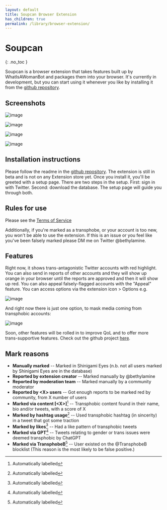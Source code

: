 ```yaml
---
layout: default
title: Soupcan Browser Extension
has_children: true
permalink: /library/browser-extension/
---
```


# Soupcan
{: .no_toc }

Soupcan is a browser extension that takes features built up by WhatIsAWomanBot and packages them into your browser.
It's currently in development, but you can start using it whenever you like by installing it from the [github repository](https://github.com/bethylamine/soupcan).

## Screenshots

![image](https://user-images.githubusercontent.com/130214958/235580658-c1696d16-0eec-4ca8-a4ea-0fb82d7b7165.png)

![image](https://user-images.githubusercontent.com/130214958/235580701-00852e39-ac34-4a13-889a-0059270a8758.png)

![image](https://user-images.githubusercontent.com/130214958/235580759-5d26fdb2-85ff-4ab0-8aa6-ece3f8d7465b.png)

![image](https://user-images.githubusercontent.com/130214958/235580799-c3f6fd4d-c2ee-49dc-945a-0083fb491148.png)



## Installation instructions
Please follow the readme in the [github repository](https://github.com/bethylamine/soupcan). The extension is still in beta
and is not on any Extension store yet. Once you install it, you'll be greeted with a setup page. There are two steps in the
setup. First: sign in with Twitter. Second: download the database. The setup page will guide you through both.

## Rules for use
Please see the [Terms of Service](https://bethylamine.github.io/library/browser-extension/tos)

Additionally, if you're marked as a transphobe, or your account is too new, you won't be able to use the extension. If this
is an issue or you feel like you've been falsely marked please DM me on Twitter @bethylamine.

## Features

Right now, it shows trans-antagonistic Twitter accounts with red highlight. You can also send in reports of other accounts
and they will show up orange in your browser until the reports are approved and then it will show up red. You can also appeal
falsely-flagged accounts with the "Appeal" feature. You can access options via the extension icon > Options e.g.

![image](https://user-images.githubusercontent.com/130214958/235313180-bdbf0f82-3b59-4d1f-891a-911de3adb292.png)

And right now there is just one option, to mask media coming from transphobic accounts:

![image](https://user-images.githubusercontent.com/130214958/235313206-f4c82a06-3c7c-4bc0-a853-d2c3c18f926c.png)

Soon, other features will be rolled in to improve QoL and to offer more trans-supportive features. Check out the github project
[here](https://github.com/bethylamine/soupcan).

## Mark reasons

* **Manually marked** -- Marked in Shinigami Eyes (n.b. not all users marked by Shinigami Eyes are in the database)
* **Reported by extension creator** -- Marked manually by @bethylamine
* **Reported by moderation team** -- Marked manually by a community moderator
* **Reported by \<X\> users** -- Got enough reports to be marked red by community, from X number of users
* **Marked via content \[\<X\>\]**[^1] -- Transphobic content found in their name, bio and/or tweets, with a score of X
* **Marked by hashtag usage**[^1] -- Used transphobic hashtag (in sincerity) in a tweet that got some traction
* **Marked by likes**[^1] -- Had a like pattern of transphobic tweets
* **Marked via GPT**[^1] -- Tweets relating to gender or trans issues were deemed transphobic by ChatGPT
* **Marked via TransphobeB**[^1] -- User existed on the @TransphobeB blocklist (This reason is the most likely to be false positive.)

[^1]: Automatically labelled
